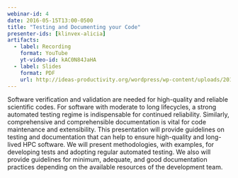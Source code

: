 ```yaml
---
webinar-id: 4
date: 2016-05-15T13:00-0500
title: "Testing and Documenting your Code"
presenter-ids: [klinvex-alicia]
artifacts:
  - label: Recording
    format: YouTube
    yt-video-id: kAC0N84JaHA
  - label: Slides
    format: PDF
    url: http://ideas-productivity.org/wordpress/wp-content/uploads/2018/03/webinar004-testing-klinvex.pdf
---
```

Software verification and validation are needed for high-quality and
reliable scientific codes. For software with moderate to long
lifecycles, a strong automated testing regime is indispensable for
continued reliability. Similarly, comprehensive and comprehensible
documentation is vital for code maintenance and extensibility. This
presentation will provide guidelines on testing and documentation that
can help to ensure high-quality and long-lived HPC software. We will
present methodologies, with examples, for developing tests and
adopting regular automated testing. We also will provide guidelines
for minimum, adequate, and good documentation practices depending on
the available resources of the development team.

